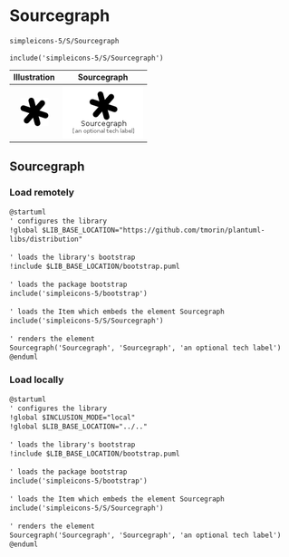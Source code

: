 # Sourcegraph


```text
simpleicons-5/S/Sourcegraph
```

```text
include('simpleicons-5/S/Sourcegraph')
```



| Illustration | Sourcegraph |
| :---: | :---: |
| ![illustration for Illustration](../../simpleicons-5/S/Sourcegraph.png) | ![illustration for Sourcegraph](../../simpleicons-5/S/Sourcegraph.Local.png) |




## Sourcegraph

### Load remotely
```plantuml
@startuml
' configures the library
!global $LIB_BASE_LOCATION="https://github.com/tmorin/plantuml-libs/distribution"

' loads the library's bootstrap
!include $LIB_BASE_LOCATION/bootstrap.puml

' loads the package bootstrap
include('simpleicons-5/bootstrap')

' loads the Item which embeds the element Sourcegraph
include('simpleicons-5/S/Sourcegraph')

' renders the element
Sourcegraph('Sourcegraph', 'Sourcegraph', 'an optional tech label')
@enduml
```

### Load locally
```plantuml
@startuml
' configures the library
!global $INCLUSION_MODE="local"
!global $LIB_BASE_LOCATION="../.."

' loads the library's bootstrap
!include $LIB_BASE_LOCATION/bootstrap.puml

' loads the package bootstrap
include('simpleicons-5/bootstrap')

' loads the Item which embeds the element Sourcegraph
include('simpleicons-5/S/Sourcegraph')

' renders the element
Sourcegraph('Sourcegraph', 'Sourcegraph', 'an optional tech label')
@enduml
```

